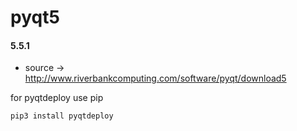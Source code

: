 pyqt5
=====

#### 5.5.1
* source -> http://www.riverbankcomputing.com/software/pyqt/download5

for pyqtdeploy use pip

    pip3 install pyqtdeploy

